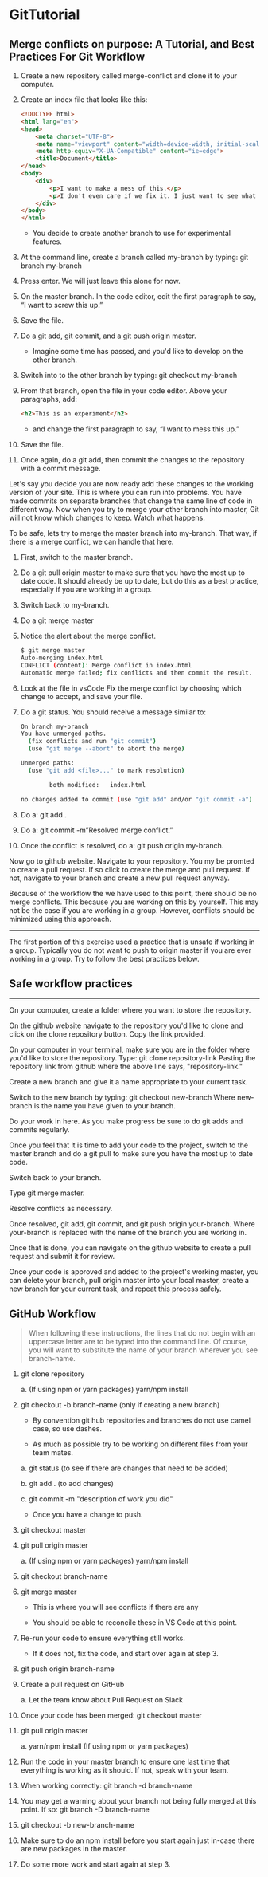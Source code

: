 # GitTutorial

## Merge conflicts on purpose: A Tutorial, and Best Practices For Git Workflow

1. Create a new repository called merge-conflict and clone it to your computer.

2. Create an index file that looks like this:

    ```html
    <!DOCTYPE html>
    <html lang="en">
    <head>
        <meta charset="UTF-8">
        <meta name="viewport" content="width=device-width, initial-scale=1.0">
        <meta http-equiv="X-UA-Compatible" content="ie=edge">
        <title>Document</title>
    </head>
    <body>
        <div>
            <p>I want to make a mess of this.</p>
            <p>I don't even care if we fix it. I just want to see what happens when it breaks.</p>
        </div>
    </body>
    </html>
    ```

    - You decide to create another branch to use for experimental features.

3. At the command line, create a branch called my-branch by typing: git branch my-branch

4. Press enter. We will just leave this alone for now.

5. On the master branch. In the code editor, edit the first paragraph to say, “I want to screw this up.”

6. Save the file.

7. Do a git add, git commit, and a git push origin master.

    - Imagine some time has passed, and you'd like to develop on the other branch.

8. Switch into to the other branch by typing: git checkout my-branch

9. From that branch, open the file in your code editor. Above your paragraphs, add:

    ```html
    <h2>This is an experiment</h2>
    ```

    - and change the first paragraph to say,
“I want to mess this up.”

10. Save the file.

11. Once again, do a git add, then commit the changes to the repository with a commit message.

Let's say you decide you are now ready add these changes to the working version of your site. This is where you can run into problems. You have made commits on separate branches that change the same line of code in different way. Now when you try to merge your other branch into master, Git will not know which changes to keep. Watch what happens.

To be safe, lets try to merge the master branch into my-branch. That way, if there is a merge conflict, we can handle that here.

1. First, switch to the master branch.

2. Do a git pull origin master to make sure that you have the most up to date code. It should already be up to date, but do this as a best practice, especially if you are working in a group.

3. Switch back to my-branch.

4. Do a git merge master

5. Notice the alert about the merge conflict.

    ```bash
    $ git merge master
    Auto-merging index.html
    CONFLICT (content): Merge conflict in index.html
    Automatic merge failed; fix conflicts and then commit the result.
    ```

6. Look at the file in vsCode Fix the merge conflict by choosing which change to accept, and save your file.

7. Do a git status. You should receive a message similar to:

    ```bash
    On branch my-branch
    You have unmerged paths.
      (fix conflicts and run "git commit")
      (use "git merge --abort" to abort the merge)

    Unmerged paths:
      (use "git add <file>..." to mark resolution)

            both modified:   index.html

    no changes added to commit (use "git add" and/or "git commit -a")
    ```

8. Do a: git add .

9. Do a: git commit -m”Resolved merge conflict.”

10. Once the conflict is resolved, do a: git push origin my-branch.

Now go to github website. Navigate to your repository. You my be promted to create a pull request. If so click to create the merge and pull request. If not, navigate to your branch and create a new pull request anyway.

Because of the workflow the we have used to this point, there should be no merge conflicts. This because you are working on this by yourself. This may not be the case if you are working in a group. However, conflicts should be minimized using this approach.

---
The first portion of this exercise used a practice that is unsafe if working in a group. Typically you do not want to push to origin master if you are ever working in a group. Try to follow the best practices below.

## Safe workflow practices

---

On your computer, create a folder where you want to store the repository.

On the github website navigate to the repository you'd like to clone and click on the clone repository button. Copy the link provided.

On your computer in your terminal, make sure you are in the folder where you'd like to store the repository. Type:
    git clone repository-link
Pasting the repository link from github where the above line says, "repository-link."

Create a new branch and give it a name appropriate to your current task.

Switch to the new branch by typing:
    git checkout new-branch
Where new-branch is the name you have given to your branch.

Do your work in here. As you make progress be sure to do git adds and commits regularly.

Once you feel that it is time to add your code to the project, switch to the master branch and do a git pull to make sure you have the most up to date code.

Switch back to your branch.

Type git merge master.

Resolve conflicts as necessary.

Once resolved, git add, git commit, and git push origin your-branch. Where your-branch is replaced with the name of the branch you are working in.

Once that is done, you can navigate on the github website to create a pull request and submit it for review.

Once your code is approved and added to the project's working master, you can delete your branch, pull origin master into your local master, create a new branch for your current task, and repeat this process safely.

## GitHub Workflow

  >When following these instructions, the lines that do not begin with an uppercase letter are to be typed into the command line. Of course, you will want to substitute the name of your branch wherever you see branch-name.

1. git clone repository

    a. (If using npm or yarn packages) yarn/npm install

2. git checkout -b branch-name (only if creating a new branch)

    - By convention git hub repositories and branches do not use camel case, so use dashes.

    - As much as possible try to be working on different files from your team mates.

    a. git status  (to see if there are changes that need to be added)

    b. git add . (to add changes)

    c. git commit -m "description of work you did"

    - Once you have a change to push.

3. git checkout master

4. git pull origin master

    a. (If using npm or yarn packages) yarn/npm install

5. git checkout branch-name

6. git merge master

    - This is where you will see conflicts if there are any

    - You should be able to reconcile these in VS Code at this point.

7. Re-run your code to ensure everything still works.

    - If it does not, fix the code, and start over again at step 3.

8. git push origin branch-name

9. Create a pull request on GitHub

    a. Let the team know about Pull Request on Slack

10. Once your code has been merged: git checkout master

11. git pull origin master

    a. yarn/npm install (If using npm or yarn packages)

12. Run the code in your master branch to ensure one last time that everything is working as it should. If not, speak with your team.

13. When working correctly: git branch -d branch-name

14. You may get a warning about your branch not being fully merged at this point. If so: git branch -D branch-name

15. git checkout -b new-branch-name

16. Make sure to do an npm install before you start again just in-case there are new packages in the master.

17. Do some more work and start again at step 3.
